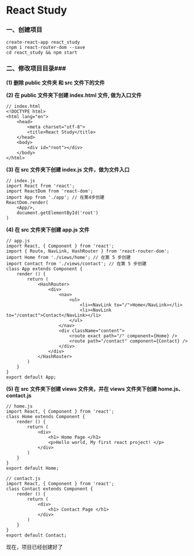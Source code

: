 # React Study #

### 一、创建项目 ###

    create-react-app react_study
    cnpm i react-router-dom --save
    cd react_study && npm start

### 二、修改项目目录###

**(1) 删除 public 文件夹 和 src 文件下的文件**

**(2) 在 public 文件夹下创建 index.html 文件, 做为入口文件**

    // index.html
    <!DOCTYPE html>
    <html lang="en">
		<head>
			<meta charset="utf-8">
			<title>React Study</title>
		</head>
		<body>
			<div id="root"></div>
		</body>
	</html>

**(3) 在 src 文件夹下创建 index.js 文件，做为文件入口**

    // index.js
    import React from 'react';
    import ReactDom from 'react-dom';
    import App from './app'; // 在第4步创建
    ReactDom.render(
		<App/>,
		document.getElementById('root')
    )
  
**(4) 在 src 文件夹下创建 app.js 文件**

    // app.js
    import React, { Component } from 'react';
    import { Route, NavLink, HashRouter } from 'react-router-dom';
    import Home from './views/home'; // 在第 5 步创建
    import Contact from './views/contact'; // 在第 5 步创建
    class App extends Component {
    	render () {
    		return (
				<HashRouter>
					<div>
						<nav>
							<ul>
								<li><NavLink to="/">Home</NavLink></li>
								<li><NavLink to="/contact">Contact</NavLink></li>
							</ul>
						</nav>
						<div className="content">
							<route exact path="/" component={Home} />
							<route path="/contact" component={Contact} />
						</div>
					</div>
				</HashRouter>
    		)
    	}
    }
    export default App;

**(5) 在 src 文件夹下创建 views 文件夹，并在 views 文件夹下创建 home.js、contact.js**

	// home.js
	import React, { Component } from 'react';
	class Home extends Component {
		render () {
			return (
				<div>
					<h1> Home Page </h1>
					<p>Hello world, My first react project! </p>
				</div>
			)
		}
	}
	export default Home;

	// contact.js
	import React, { Component } from 'react';
	class Contact extends Component {
		render () {
			return (
				<div>
					<h1> Contact Page </h1>
				</div>
			)
		}
	}
	export default Contact;


  现在，项目已经创建好了
